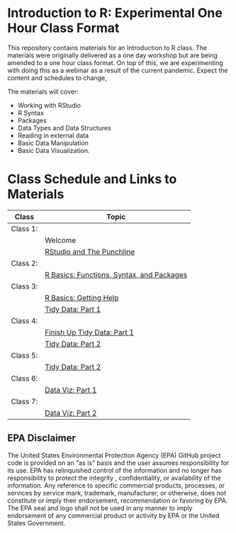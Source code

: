 # Introduction to R: Experimental One Hour Class Format

This repository contains materials for an Introduction to R class.  The materials were originally delivered as a one day workshop but are being amended to a one hour class format.  On top of this, we are experimenting with doing this as a webinar as a result of the current pandemic.  Expect the content and schedules to change,

The materials will cover:

- Working with RStudio
- R Syntax
- Packages
- Data Types and Data Structures
- Reading in external data
- Basic Data Manipulation
- Basic Data Visualization.

# Class Schedule and Links to Materials

|Class                      |Topic                                             | 
|---------------------------|--------------------------------------------------| 
|Class 1:                   |                                                  |
|                           |Welcome                                           |
|                           |[RStudio and The Punchline](lessons/01_rstudio.md)|
|Class 2:                   |                                                  |
|                           |[R Basics: Functions, Syntax, and Packages](lessons/02_r_basics.md)|
|Class 3:                   |                                                  |
|                           |[R Basics: Getting Help](lessons/02_r_basics.md#getting-help)|
|                           |[Tidy Data: Part 1](lessons/03_tidy_data_in_r_1.md)|
|Class 4:                   |                                                  |
|                           |[Finish Up Tidy Data: Part 1](lessons/03_tidy_data_in_r_1.md)|
|                           |[Tidy Data: Part 2](lessons/03_tidy_data_in_r_2.md)|
|Class 5:                   |                                                  |
|                           |[Tidy Data: Part 2](lessons/03_tidy_data_in_r.md) |
|Class 6:                   |                                                  |
|                           |[Data Viz: Part 1](lessons/04_data_viz_with_ggplot2.md)|
|Class 7:                   |                                                  |
|                           |[Data Viz: Part 2](lessons/04_data_viz_with_ggplot2.md)|

## EPA Disclaimer
The United States Environmental Protection Agency (EPA) GitHub project code is provided on an "as is" basis and the user assumes responsibility for its use. EPA has relinquished control of the information and no longer has responsibility to protect the integrity , confidentiality, or availability of the information. Any reference to specific commercial products, processes, or services by service mark, trademark, manufacturer, or otherwise, does not constitute or imply their endorsement, recommendation or favoring by EPA. The EPA seal and logo shall not be used in any manner to imply endorsement of any commercial product or activity by EPA or the United States Government.
